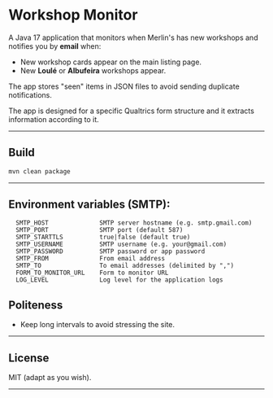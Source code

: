 # Workshop Monitor

A Java 17 application that monitors when Merlin's has new workshops and notifies you by **email** when:

- New workshop cards appear on the main listing page.
- New **Loulé** or **Albufeira** workshops appear.

The app stores "seen" items in JSON files to avoid sending duplicate notifications.

The app is designed for a specific Qualtrics form structure and it extracts information according to it.

---

## Build

```bash
mvn clean package
```
---

## Environment variables (SMTP):
      SMTP_HOST              SMTP server hostname (e.g. smtp.gmail.com)
      SMTP_PORT              SMTP port (default 587)
      SMTP_STARTTLS          true|false (default true)
      SMTP_USERNAME          SMTP username (e.g. your@gmail.com)
      SMTP_PASSWORD          SMTP password or app password
      SMTP_FROM              From email address
      SMTP_TO                To email addresses (delimited by ",")
      FORM_TO_MONITOR_URL    Form to monitor URL
      LOG_LEVEL              Log level for the application logs

## Politeness

- Keep long intervals to avoid stressing the site.

---

## License

MIT (adapt as you wish).

---
